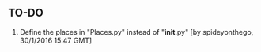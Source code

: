 TO-DO
-------------------------------------------------------------

1. Define the places in "Places.py" instead of "__init__.py" [by spideyonthego, 30/1/2016 15:47 GMT]
